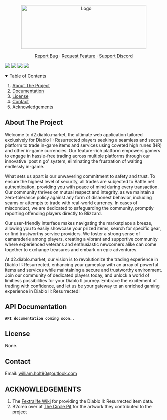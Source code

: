 <!-- PROJECT LOGO -->
<br />
<p align="center">
  <a href="#">
    <img src="https://github.com/ALCHElVlY/diabloii-market/blob/main/.github/assets/images/D2R-Market-Logo-03.png"
         alt="Logo" width="400" height="140">
  </a>

  <p align="center">
    <a href="https://github.com/ALCHElVlY/diablo-market-public/issues/new?assignees=&labels=&template=bug_report.md&title=" target="_blank">
      Report Bug
    </a>
    ·
    <a href="https://github.com/ALCHElVlY/diabloii-market/issues/new?assignees=ALCHElVlY&labels=enhancement&template=feature_request.md&title=%5BFeature+Request%5D%3A+%3Cinsert+title%3E" target="_blank">
      Request Feature
    </a>
    ·
    <a href="https://discord.gg/sgwegN4WsT">Support Discord</a>
  </p>

  ![][version-shield]
  ![][contributors-shield]
  ![][issues-shield]
  ![][keywords-shield]
</p>

<!-- TABLE OF CONTENTS -->
<details open="open">
  <summary>Table of Contents</summary>
  <ol>
    <li>
      <a href="#about-the-project">About The Project</a>
    </li>
    <li><a href="#docs">Documentation</a></li>
    <li><a href="#license">License</a></li>
    <li><a href="#contact">Contact</a></li>
    <li><a href="#acknowledgements">Acknowledgements</a></li>
  </ol>
</details>


<!-- ABOUT THE PROJECT -->
## About The Project <a name="about-the-project"></a>

<p>
  Welcome to d2.diablo.market, the ultimate web application tailored exclusively for Diablo II: Resurrected players seeking a seamless and secure platform to trade in-game items and services using coveted high runes (HR) and other in-game currencies. Our feature-rich platform empowers gamers to engage in hassle-free trading across multiple platforms through our innovative 'post n go' system, eliminating the frustration of waiting endlessly in-game.
  
  What sets us apart is our unwavering commitment to safety and trust. To ensure the highest level of security, all trades are subjected to Battle.net authentication, providing you with peace of mind during every transaction. Our community thrives on mutual respect and integrity, as we maintain a zero-tolerance policy against any form of dishonest behavior, including scams or attempts to trade with real-world currency. In cases of misconduct, we are dedicated to safeguarding the community, promptly reporting offending players directly to Blizzard.
  
  Our user-friendly interface makes navigating the marketplace a breeze, allowing you to easily showcase your prized items, search for specific gear, or find trustworthy service providers. We foster a strong sense of camaraderie among players, creating a vibrant and supportive community where experienced veterans and enthusiastic newcomers alike can come together to exchange treasures and embark on epic adventures.
  
  At d2.diablo.market, our vision is to revolutionize the trading experience in Diablo II: Resurrected, enhancing your gameplay with an array of powerful items and services while maintaining a secure and trustworthy environment. Join our community of dedicated players today, and unlock a world of limitless possibilities for your Diablo II journey. Embrace the excitement of trading with confidence, and let us be your gateway to an enriched gaming experience in Diablo II: Resurrected!
</p>


<!-- API Documentation -->
## API Documentation <a name="docs"></a>

<code>__API documentation coming soon..__</code>


<!-- LICENSE -->
## License <a name="license"></a>

None.


<!-- CONTACT -->
## Contact <a name="contact"></a>

Email: william.holt90@outlook.com<br>


<!-- ACKNOWLEDGEMENTS -->
## ACKNOWLEDGEMENTS <a name="acknowledgements"></a>

<ol>
  <li>
    The <a href='https://diablo2.wiki.fextralife.com' target='_blank'>Fextralife Wiki</a> for providing the Diablo II: Resurrected item data.
  </li>
  <li>
    B2crea over at <a href='http://www.thecirclepit.com/' target='_blank'>The Circle Pit</a> for the artwork they contributed to the project
  </li>
</ol>

<!-- MARKDOWN LINKS & IMAGES -->
<!-- https://www.markdownguide.org/basic-syntax/#reference-style-links -->
[readme-url]: https://github.com/ALCHElVlY/d2r-market#readme
[version-shield]: https://img.shields.io/github/manifest-json/v/ALCHElVlY/diabloii-market?style=plastic
[issues-shield]: https://img.shields.io/github/issues/ALCHElVlY/diabloii-market?color=blue&style=plastic
[contributors-shield]: https://img.shields.io/github/manifest-json/contributors/ALCHElVlY/diabloii-market/main?color=blue&label=contributors&style=plastic
[keywords-shield]: https://img.shields.io/github/manifest-json/keywords/ALCHElVlY/diabloii-market/main?color=blue&label=keywords&style=plastic

